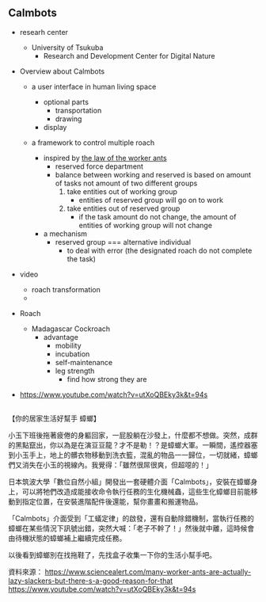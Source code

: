 
## Calmbots
* researh center
    * University of Tsukuba
        * Research and Development Center for Digital Nature

* Overview about Calmbots
    * a user interface in human living space
        * optional parts
            * transportation
            * drawing
        * display

    * a framework to control multiple roach
        * inspired by [the law of the worker ants](https://www.sciencealert.com/many-worker-ants-are-actually-lazy-slackers-but-there-s-a-good-reason-for-that)
            * reserved force department
            * balance between working and reserved is based on amount of tasks not amount of two different groups
                1. take entities out of working group
                    * entities of reserved group will go on to work
                2. take entities out of reserved group
                    * if the task amount do not change, the amount of entities of working group will not change
        * a mechanism
            * reserved group === alternative individual
                * to deal with error (the designated roach do not complete the task)

* video
    * roach transformation
    *

* Roach
    * Madagascar Cockroach
        * advantage
            * mobility
            * incubation
            * self-maintenance
            * leg strength
                * find how strong they are

* https://www.youtube.com/watch?v=utXoQBEky3k&t=94s



##
【你的居家生活好幫手 蟑螂】

小玉下班後拖著疲倦的身軀回家，一屁股躺在沙發上，什麼都不想做。突然，成群的黑點竄出，你以為是在演豆豆龍？才不是勒！？是蟑螂大軍。一瞬間，遙控器塞到小玉手上，地上的髒衣物移動到洗衣籃，混亂的物品一一歸位，一切就緒，蟑螂們又消失在小玉的視線內。我覺得：「雖然很屌很爽，但超噁的！」

日本筑波大學「數位自然小組」開發出一套硬體介面「Calmbots」，安裝在蟑螂身上，可以將牠們改造成能接收命令執行任務的生化機械蟲，這些生化蟑螂目前能移動到指定位置，在安裝進階配件後還能，幫你畫畫和搬運物品。

「Calmbots」介面受到「工蟻定律」的啟發，還有自動除錯機制，當執行任務的蟑螂在某些情況下訊號出錯，突然大喊：「老子不幹了！」然後就中離，這時候會由待機狀態的蟑螂補上繼續完成任務。

以後看到蟑螂別在找拖鞋了，先找盒子收集一下你的生活小幫手吧。


資料來源：
https://www.sciencealert.com/many-worker-ants-are-actually-lazy-slackers-but-there-s-a-good-reason-for-that
https://www.youtube.com/watch?v=utXoQBEky3k&t=94s

